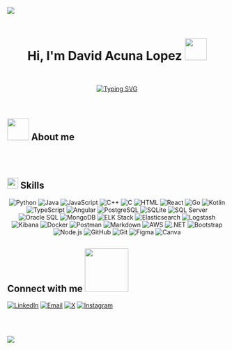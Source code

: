 <img src="https://user-images.githubusercontent.com/73097560/115834477-dbab4500-a447-11eb-908a-139a6edaec5c.gif"><br><br>

<!--Saludo-->
<div align="center">
<h1>Hi, I'm David Acuna Lopez <img src="https://raw.githubusercontent.com/nixin72/nixin72/master/wave.gif" width="50px"></h1>
</div>

<br>

<p align="center">
  <a href="https://git.io/typing-svg">
    <img src="https://readme-typing-svg.demolab.com?font=Fira+Code&duration=4000&pause=1000&color=8182F7&background=9620FF00&center=true&width=435&lines=Welcome+to+my+GitHub;Software+Engineer;Exploring+the+Art+of+Code" alt="Typing SVG">
  </a>
</p>
<br>

<!--About me-->
## <picture><img src = "https://github.com/7oSkaaa/7oSkaaa/blob/main/Images/about_me.gif?raw=true" width = 50px></picture> About me

<br><br>

<!--Skills-->
## <img src="https://media2.giphy.com/media/QssGEmpkyEOhBCb7e1/giphy.gif?cid=ecf05e47a0n3gi1bfqntqmob8g9aid1oyj2wr3ds3mg700bl&rid=giphy.gif" width ="25"><b> Skills</b>
<p align="center">
  <img src="https://img.shields.io/badge/Python-3776AB?style=for-the-badge&logo=python&logoColor=white" alt="Python">
  <img src="https://img.shields.io/badge/Java-007396?style=for-the-badge&logo=java&logoColor=white" alt="Java">
  <img src="https://img.shields.io/badge/JavaScript-F7DF1E?style=for-the-badge&logo=javascript&logoColor=black" alt="JavaScript">
  <img src="https://img.shields.io/badge/C++-00599C?style=for-the-badge&logo=c%2B%2B&logoColor=white" alt="C++">
  <img src="https://img.shields.io/badge/C-A8B9CC?style=for-the-badge&logo=c&logoColor=white" alt="C">
  <img src="https://img.shields.io/badge/HTML5-E34F26?style=for-the-badge&logo=html5&logoColor=white" alt="HTML">
  <img src="https://img.shields.io/badge/React-20232A?style=for-the-badge&logo=react&logoColor=61DAFB" alt="React">
 
  <img src="https://img.shields.io/badge/Go-00ADD8?style=for-the-badge&logo=go&logoColor=white" alt="Go">
  <img src="https://img.shields.io/badge/Kotlin-0095D5?style=for-the-badge&logo=kotlin&logoColor=white" alt="Kotlin">
  <img src="https://img.shields.io/badge/TypeScript-007ACC?style=for-the-badge&logo=typescript&logoColor=white" alt="TypeScript">
  <img src="https://img.shields.io/badge/Angular-DD0031?style=for-the-badge&logo=angular&logoColor=white" alt="Angular">

  <img src="https://img.shields.io/badge/PostgreSQL-4479A1?style=for-the-badge&logo=postgresql&logoColor=white" alt="PostgreSQL">
  <img src="https://img.shields.io/badge/SQLite-003B57?style=for-the-badge&logo=sqlite&logoColor=white" alt="SQLite">
  <img src="https://img.shields.io/badge/SQL%20Server-CC2927?style=for-the-badge&logo=microsoft%20sql%20server&logoColor=white" alt="SQL Server">
  <img src="https://img.shields.io/badge/Oracle%20SQL-F80000?style=for-the-badge&logo=oracle&logoColor=white" alt="Oracle SQL">
  <img src="https://img.shields.io/badge/MongoDB-47A248?style=for-the-badge&logo=mongodb&logoColor=white" alt="MongoDB">

  <img src="https://img.shields.io/badge/ELK-005571?style=for-the-badge&logo=elastic&logoColor=white" alt="ELK Stack">
  <img src="https://img.shields.io/badge/Elasticsearch-FFCA28?style=for-the-badge&logo=elasticsearch&logoColor=005571" alt="Elasticsearch">
  <img src="https://img.shields.io/badge/Logstash-FEBE10?style=for-the-badge&logo=logstash&logoColor=005571" alt="Logstash">
  <img src="https://img.shields.io/badge/Kibana-EF477F?style=for-the-badge&logo=kibana&logoColor=white" alt="Kibana">
  <img src="https://img.shields.io/badge/Docker-2496ED?style=for-the-badge&logo=docker&logoColor=white" alt="Docker">
  <img src="https://img.shields.io/badge/Postman-FF6C37?style=for-the-badge&logo=postman&logoColor=white" alt="Postman">
  <img src="https://img.shields.io/badge/Markdown-000000?style=for-the-badge&logo=markdown&logoColor=white" alt="Markdown">
  <img src="https://img.shields.io/badge/AWS-232F3E?style=for-the-badge&logo=amazon%20aws&logoColor=FF9900" alt="AWS">

  <img src="https://img.shields.io/badge/.NET-512BD4?style=for-the-badge&logo=dotnet&logoColor=white" alt=".NET">
  <img src="https://img.shields.io/badge/Bootstrap-7952B3?style=for-the-badge&logo=bootstrap&logoColor=white" alt="Bootstrap">
  <img src="https://img.shields.io/badge/Node.js-339933?style=for-the-badge&logo=nodedotjs&logoColor=white" alt="Node.js">
  <img src="https://img.shields.io/badge/GitHub-181717?style=for-the-badge&logo=github&logoColor=white" alt="GitHub">
  <img src="https://img.shields.io/badge/Git-F05032?style=for-the-badge&logo=git&logoColor=white" alt="Git">
  <img src="https://img.shields.io/badge/Figma-F24E1E?style=for-the-badge&logo=figma&logoColor=white" alt="Figma">
  <img src="https://img.shields.io/badge/Canva-00C4CC?style=for-the-badge&logo=canva&logoColor=white" alt="Canva">
  
</p>

<!--Connect with me-->
## Connect with me <img src="https://raw.githubusercontent.com/ShahriarShafin/ShahriarShafin/main/Assets/handshake.gif" width="100px">
<p align="center">

  <!--Linkedin-->
  <!--Gmail-->
  <!--Twitter or X-->
  <!--Instagram-->
  <a href="https://www.linkedin.com/in/david-acu%C3%B1a-l%C3%B3pez-51b68427b/"><img src="https://img.shields.io/badge/LinkedIn-blue?style=for-the-badge&logo=linkedin&logoColor=white" alt="LinkedIn"></a>
  <a href="mailto:rodolfoide69@gmail.com"><img src="https://img.shields.io/badge/Email-rodolfoide69%40gmail.com-D14836?style=for-the-badge&logo=gmail&logoColor=white" alt="Email"></a>
  <a href="https://x.com/davidacunalopez"><img src="https://img.shields.io/badge/X-000000?style=for-the-badge&logo=x&logoColor=white" alt="X"></a>
  <a href="https://www.instagram.com/davidlopezoficial_1"><img src="https://img.shields.io/badge/Instagram-E4405F?style=for-the-badge&logo=instagram&logoColor=white" alt="Instagram"></a>
  
</p>

<!--
**davidacunalopez/davidacunalopez** is a ✨ _special_ ✨ repository because its `README.md` (this file) appears on your GitHub profile.

Here are some ideas to get you started:

- 🔭 I’m currently working on ...
- 🌱 I’m currently learning ...
- 👯 I’m looking to collaborate on ...
- 🤔 I’m looking for help with ...
- 💬 Ask me about ...
- 📫 How to reach me: ...
- 😄 Pronouns: ...
- ⚡ Fun fact: ...
-->


<br><br>

<img src="https://user-images.githubusercontent.com/73097560/115834477-dbab4500-a447-11eb-908a-139a6edaec5c.gif"><br><br>
